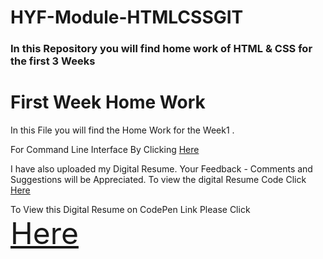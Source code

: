 # HYF-Module-HTMLCSSGIT
<h3> In this Repository you will find home work of  HTML & CSS for the first 3 Weeks

<h1> First Week Home Work </h1>
In this File you will find the Home Work for the Week1 .


For Command Line Interface 
By Clicking <a href="https://github.com/arsalanamanat/HYF-Module-HTMLCSSGIT/tree/master/First%20Week/Commandlineanswers.txt">Here</a>

I have also uploaded my Digital Resume. Your Feedback - Comments and Suggestions will be Appreciated.
To view the digital Resume Code Click <a href="https://github.com/arsalanamanat/HYF-Module-HTMLCSSGIT/tree/master/First%20Week/resume1.html">Here</a>

To View this Digital Resume on CodePen Link Please Click<font size="18px"> <a href="https://codepen.io/arsalan-amanat/project/full/Zmqobb">Here</a></font>

